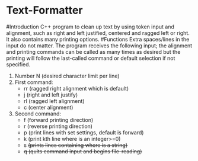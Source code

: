 # Text-Formatter
#Introduction
C++ program to clean up text by using token input and alignment, such as right and left justified, centered and ragged left or right. It also contains many printing options.
#Functions
Extra spaces/lines in the input do not matter.
The program receives the following input; the alignment and printing commands can be called as many times as desired but the printing will follow the last-called command or default selection if not specified.
1. Number N (desired character limit per line)
2. First command: 
   - rr (ragged right alignment which is default)
   - j (right and left justify)
   - rl (ragged left alignment)
   - c (center alignment)
3. Second command:
   - f (forward printing direction)
   - r (reverse printing direction)
   - p (print lines with set settings, default is forward)
   - k <k> (print kth line where <k> is an integer>=0)
   - s <s> (prints lines containing <s> where <s> is a string)
   - q (quits command input and begins file-reading)
